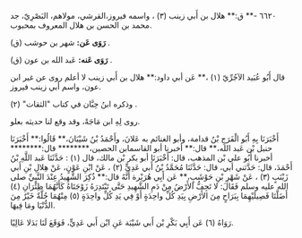 ٦٦٢٠ -** ق:** هلال بن أَبي زينب (٣) ، واسمه فيروز،القرشي، مولاهم، البَصْرِيّ، جد محمد بن الحسن بن هلال المعروف بمحبوب.

**رَوَى عَن:** شهر بن حوشب (ق) .

**رَوَى عَنه:** عَبد الله بن عون (ق) .

قال أَبُو عُبَيد الآجُرِّيّ (١) ،** عَن أبي داود:** هلال بن أَبي زينب لا أعلم روى عن غير ابن عون، واسم أبي زينب فيروز.

وذكره ابنُ حِبَّان في كتاب "الثقات" (٢) .

روى لِهِ ابن مَاجَهْ، وقد وقع لنا حديثه بعلو.

أَخْبَرَنَا بِهِ أَبُو الْفَرَجِ بْنُ قدامة، وأبو الغنائم به عَلانَ، وأَحْمَدُ بْنُ شَيْبَانَ،** قَالُوا:** أَخْبَرَنَا حنبل بْن عَبد الله،** قال:** أخبرنا أبو القاسمابن الحصين،******** قال:******** أخبرنا أَبُو علي بْن المذهب، قال: أَخْبَرَنَا أبو بكر بْن مالك، قال (١) : حَدَّثَنَا عَبد اللَّهِ بْنُ أَحْمَدَ، قال: حَدَّثني أبي، قال: حَدَّثَنَا مُحَمَّدُ بْنُ أَبي عَدِيٍّ (٢) ، عَنْ ابْنِ عَوْنٍ، عَنْ هِلالِ بْنِ أَبي زَيْنَبٍ (٣) ، عَنْ شَهْرِ بْنِ حَوْشَبٍ،** عَن أَبِي هُرَيْرة أَنَّهُ قال:** ذُكِرَ الشَّهِيدُ عِنْدَ النَّبِيِّ صلى الله عليه وسلم فَقَالَ: لا تَجِفُّ الأَرْضُ مِنْ دَمِ الشَّهِيدِ حَتَّى تَبْتَدِرَهُ زَوْجَتَاهُ كَأَنَّهُمَا ظِئْرَانِ (٤) أَضَلَّتَا فَصِيلَيْهِمَا بِبَرَاحٍ مِنَ الأَرْضِ بِيَدِ كُلِّ واحِدَةٍ أَوْ فِي يَدِ كُلِّ واحِدَةٍ (٥) مِنْهُمَا حُلَّةٌ خَيْرٌ مِنَ الدُّنْيَا ومَا فِيهَا.

رَوَاهُ (٦) عَن أَبِي بَكْرِ بْن أَبي شَيْبَة عَنِ ابْن أَبي عَدِيٍّ، فَوَقَعَ لَنَا بَدَلا عَالِيًا.
